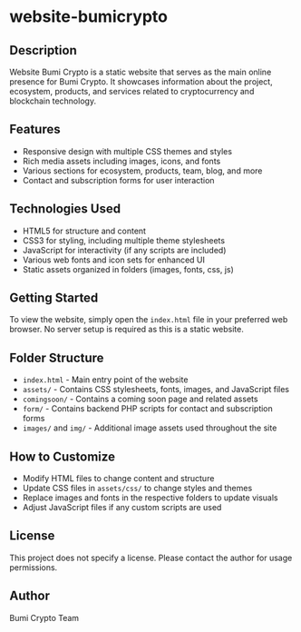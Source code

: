 # website-bumicrypto

## Description

Website Bumi Crypto is a static website that serves as the main online presence for Bumi Crypto. It showcases information about the project, ecosystem, products, and services related to cryptocurrency and blockchain technology.

## Features

- Responsive design with multiple CSS themes and styles
- Rich media assets including images, icons, and fonts
- Various sections for ecosystem, products, team, blog, and more
- Contact and subscription forms for user interaction

## Technologies Used

- HTML5 for structure and content
- CSS3 for styling, including multiple theme stylesheets
- JavaScript for interactivity (if any scripts are included)
- Various web fonts and icon sets for enhanced UI
- Static assets organized in folders (images, fonts, css, js)

## Getting Started

To view the website, simply open the `index.html` file in your preferred web browser. No server setup is required as this is a static website.

## Folder Structure

- `index.html` - Main entry point of the website
- `assets/` - Contains CSS stylesheets, fonts, images, and JavaScript files
- `comingsoon/` - Contains a coming soon page and related assets
- `form/` - Contains backend PHP scripts for contact and subscription forms
- `images/` and `img/` - Additional image assets used throughout the site

## How to Customize

- Modify HTML files to change content and structure
- Update CSS files in `assets/css/` to change styles and themes
- Replace images and fonts in the respective folders to update visuals
- Adjust JavaScript files if any custom scripts are used

## License

This project does not specify a license. Please contact the author for usage permissions.

## Author

Bumi Crypto Team
